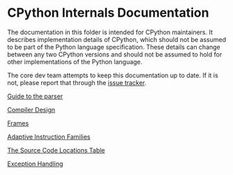 
# CPython Internals Documentation

The documentation in this folder is intended for CPython maintainers.
It describes implementation details of CPython, which should not be
assumed to be part of the Python language specification. These details
can change between any two CPython versions and should not be assumed
to hold for other implementations of the Python language.

The core dev team attempts to keep this documentation up to date. If
it is not, please report that through the
[issue tracker](https://github.com/python/cpython/issues).


[Guide to the parser](parser.md)

[Compiler Design](compiler.md)

[Frames](frames.md)

[Adaptive Instruction Families](adaptive.md)

[The Source Code Locations Table](locations.md)

[Exception Handling](exception_handling.md)
